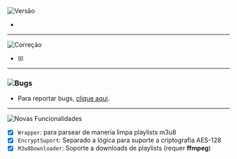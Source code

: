![Versão](https://img.shields.io/badge/version-1.0.4.4-orange)

-
---
![Correção](https://img.shields.io/badge/status-correção-brightgreen)

- [x] 
---
### ![Bugs](https://img.shields.io/badge/status-bugs-red)
- Para reportar bugs, [clique aqui](https://github.com/PauloCesar-dev404/M3u8_Analyzer/issues).
---
![Novas Funcionalidades](https://img.shields.io/badge/status-novas_funcionalidades-blue)

- [x] `Wrapper`: para parsear de maneria limpa playlists m3u8
- [x] `EncryptSuport`: Separado a lógica para suporte a criptografia AES-128
- [x] `M3u8Downloader`: Soporte a downloads de playlists (requer **ffmpeg**)
